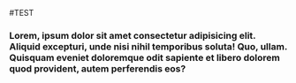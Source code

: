 #TEST

###    Lorem, ipsum dolor sit amet consectetur adipisicing elit. Aliquid excepturi, unde nisi nihil temporibus soluta! Quo, ullam. Quisquam eveniet doloremque odit sapiente et libero dolorem quod provident, autem perferendis eos?
